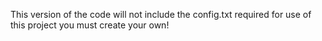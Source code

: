 This version of the code will not include the config.txt required for use of this project you must create your own!
